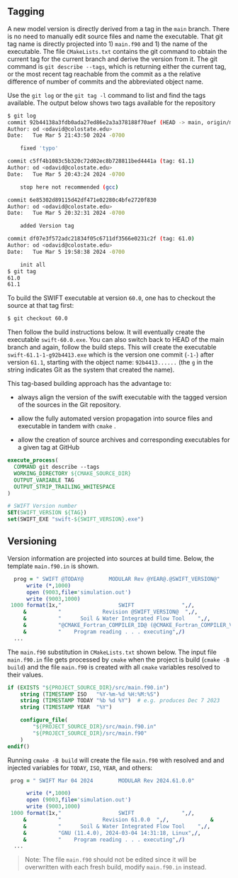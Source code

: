 ## Tagging

A new model version is directly derived from a tag in the `main` branch. There is no need to manually edit source files and name the executable. That git tag name is directly projected into 1) `main.f90` and 1) the name of the executable. The file `CMakeLists.txt` contains the git command to obtain the current tag for the current branch and derive the version from it. The git command is `git describe --tags`, which is returning either the current tag, or the most recent tag reachable from the commit as a the relative difference of number of commits and the abbreviated object name.

Use the `git log` or the `git tag -l` command to list and find the tags available. The output below shows two tags available for the repository

```bash
$ git log
commit 92b44138a3fdb0ada27ed86e2a3a378188f70aef (HEAD -> main, origin/main, origin/HEAD)
Author: od <odavid@colostate.edu>
Date:   Tue Mar 5 21:43:50 2024 -0700

    fixed 'typo'

commit c5ff4b1083c5b320c72d02ec8b728811bed4441a (tag: 61.1)
Author: od <odavid@colostate.edu>
Date:   Tue Mar 5 20:43:24 2024 -0700

    stop here not recommended (gcc)

commit 6e85302d89115d42df471e02280c4bfe2720f830
Author: od <odavid@colostate.edu>
Date:   Tue Mar 5 20:32:31 2024 -0700

    added Version tag

commit df07e3f572adc21834f05c6711df3566e0231c2f (tag: 61.0)
Author: od <odavid@colostate.edu>
Date:   Tue Mar 5 19:58:38 2024 -0700

    init all
$ git tag 
61.0
61.1
```

To build the SWIFT executable at version `60.0`, one has to checkout the source at that tag first:

```bash
$ git checkout 60.0
```

Then follow the build instructions below. It will eventually create the executable `swift-60.0.exe`. You can also switch back to HEAD of the main branch and again, follow the build steps. This will create the executable `swift-61.1-1-g92b4413.exe` which is the version one commit (`-1-`) after version `61.1`, starting with the object name: `92b4413......` (the `g` in the string indicates Git as the system that created the name).

This tag-based building approach has the advantage to:

- always align the version of the swift executable with the tagged version of the sources in the Git repository.

- allow the fully automated version propagation into source files and executable in tandem with `cmake` .

- allow the creation of source archives and corresponding executables for a given tag at GitHub

```cmake
execute_process(
  COMMAND git describe --tags
  WORKING_DIRECTORY ${CMAKE_SOURCE_DIR}
  OUTPUT_VARIABLE TAG
  OUTPUT_STRIP_TRAILING_WHITESPACE
)

# SWIFT Version number
SET(SWIFT_VERSION ${TAG})
set(SWIFT_EXE "swift-${SWIFT_VERSION}.exe")
```

## Versioning

Version information are projected into sources at build time. Below, the template `main.f90.in` is shown.

```fortran
  prog = " SWIFT @TODAY@        MODULAR Rev @YEAR@.@SWIFT_VERSION@"
      write (*,1000)
      open (9003,file='simulation.out')
      write (9003,1000)
 1000 format(1x,"                  SWIFT               ",/,             &
     &          "             Revision @SWIFT_VERSION@  ",/,             &
     &          "      Soil & Water Integrated Flow Tool    ",/,             &
     &          "@CMAKE_Fortran_COMPILER_ID@ (@CMAKE_Fortran_COMPILER_VERSION@), @ISO@, @CMAKE_HOST_SYSTEM_NAME@",/,             &
     &          "    Program reading . . . executing",/)
  ...
```

The `main.f90` substitution in `CMakeLists.txt` shown below. The input file `main.f90.in` file gets processed by `cmake` when the project is build (`cmake -B build`) and the file `main.f90` is created with all `cmake` variables resolved to their values.

```cmake
if (EXISTS "${PROJECT_SOURCE_DIR}/src/main.f90.in")
    string (TIMESTAMP ISO   "%Y-%m-%d %H:%M:%S")
    string (TIMESTAMP TODAY "%b %d %Y")  # e.g. produces Dec 7 2023
    string (TIMESTAMP YEAR  "%Y")

    configure_file(
        "${PROJECT_SOURCE_DIR}/src/main.f90.in"
        "${PROJECT_SOURCE_DIR}/src/main.f90"
    )
endif()
```

Running `cmake -B build` will create the file `main.f90` with resolved and and injected variables for `TODAY`, `ISO`, `YEAR`, and others:

```fortran
 prog = " SWIFT Mar 04 2024        MODULAR Rev 2024.61.0.0"

      write (*,1000)
      open (9003,file='simulation.out')
      write (9003,1000)
 1000 format(1x,"                  SWIFT               ",/,             &
     &          "             Revision 61.0.0  ",/,             &
     &          "      Soil & Water Integrated Flow Tool    ",/,             &
     &          "GNU (11.4.0), 2024-03-04 14:31:18, Linux",/,             &
     &          "    Program reading . . . executing",/)
  ...
```

> Note: The file `main.f90` should not be edited since it will be overwritten with each fresh build, modify `main.f90.in` instead.
